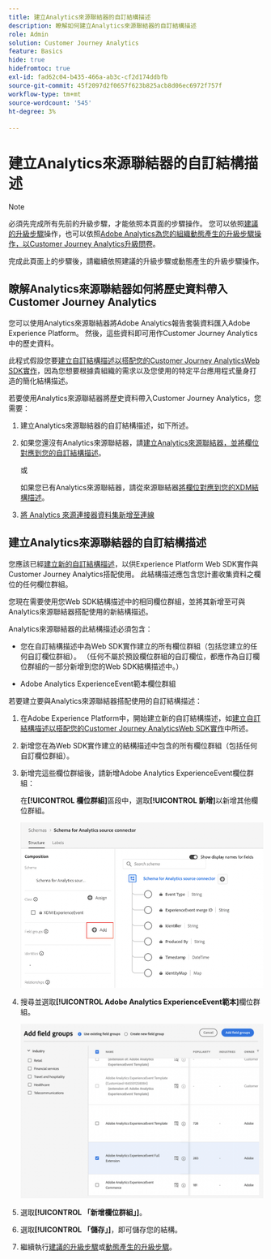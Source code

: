```yaml
---
title: 建立Analytics來源聯結器的自訂結構描述
description: 瞭解如何建立Analytics來源聯結器的自訂結構描述
role: Admin
solution: Customer Journey Analytics
feature: Basics
hide: true
hidefromtoc: true
exl-id: fad62c04-b435-466a-ab3c-cf2d174ddbfb
source-git-commit: 45f2097d2f0657f623b825acb8d06ec6972f757f
workflow-type: tm+mt
source-wordcount: '545'
ht-degree: 3%

---
```


# 建立Analytics來源聯結器的自訂結構描述

>[!NOTE]
> 
>必須先完成所有先前的升級步驟，才能依照本頁面的步驟操作。 您可以依照[建議的升級步驟](/help/getting-started/cja-upgrade/cja-upgrade-recommendations.md#recommended-upgrade-steps-for-most-organizations)操作，也可以依照[Adobe Analytics為您的組織動態產生的升級步驟操作，以Customer Journey Analytics升級問卷](https://gigazelle.github.io/cja-ttv/)。
>
>完成此頁面上的步驟後，請繼續依照建議的升級步驟或動態產生的升級步驟操作。

## 瞭解Analytics來源聯結器如何將歷史資料帶入Customer Journey Analytics

您可以使用Analytics來源聯結器將Adobe Analytics報告套裝資料匯入Adobe Experience Platform。 然後，這些資料即可用作Customer Journey Analytics中的歷史資料。

此程式假設您要[建立自訂結構描述以搭配您的Customer Journey AnalyticsWeb SDK實作](/help/getting-started/cja-upgrade/cja-upgrade-schema-create.md)，因為您想要根據貴組織的需求以及您使用的特定平台應用程式量身打造的簡化結構描述。

若要使用Analytics來源聯結器將歷史資料帶入Customer Journey Analytics，您需要：

1. 建立Analytics來源聯結器的自訂結構描述，如下所述。

1. 如果您還沒有Analytics來源聯結器，請[建立Analytics來源聯結器，並將欄位對應到您的自訂結構描述](/help/getting-started/cja-upgrade/cja-upgrade-source-connector.md)。

   或

   如果您已有Analytics來源聯結器，請從來源聯結器[將欄位對應到您的XDM結構描述](/help/getting-started/cja-upgrade/cja-upgrade-from-source-connector.md)。

1. [將 Analytics 來源連接器資料集新增至連線](/help/getting-started/cja-upgrade/cja-upgrade-source-connector-dataset.md)

## 建立Analytics來源聯結器的自訂結構描述

您應該已經[建立新的自訂結構描述](/help/getting-started/cja-upgrade/cja-upgrade-schema-create.md)，以供Experience Platform Web SDK實作與Customer Journey Analytics搭配使用。 此結構描述應包含您計畫收集資料之欄位的任何欄位群組。

您現在需要使用您Web SDK結構描述中的相同欄位群組，並將其新增至可與Analytics來源聯結器搭配使用的新結構描述。

Analytics來源聯結器的此結構描述必須包含：

* 您在自訂結構描述中為Web SDK實作建立的所有欄位群組（包括您建立的任何自訂欄位群組）。 （任何不屬於預設欄位群組的自訂欄位，都應作為自訂欄位群組的一部分新增到您的Web SDK結構描述中。）

* Adobe Analytics ExperienceEvent範本欄位群組

若要建立要與Analytics來源聯結器搭配使用的自訂結構描述：

1. 在Adobe Experience Platform中，開始建立新的自訂結構描述，如[建立自訂結構描述以搭配您的Customer Journey AnalyticsWeb SDK實作](/help/getting-started/cja-upgrade/cja-upgrade-schema-create.md)中所述。

1. 新增您在為Web SDK實作建立的結構描述中包含的所有欄位群組（包括任何自訂欄位群組）。

1. 新增完這些欄位群組後，請新增Adobe Analytics ExperienceEvent欄位群組：

   在&#x200B;**[!UICONTROL 欄位群組]**&#x200B;區段中，選取&#x200B;**[!UICONTROL 新增]**&#x200B;以新增其他欄位群組。

   ![新增欄位群組至結構描述](assets/schema-add-field-group.png)

1. 搜尋並選取&#x200B;**[!UICONTROL Adobe Analytics ExperienceEvent範本]**&#x200B;欄位群組。

   ![新增Adobe Analytics ExperienceEvent欄位群組](assets/schema-experienceevent.png)

1. 選取&#x200B;**[!UICONTROL 「新增欄位群組」]**。

1. 選取&#x200B;**[!UICONTROL 「儲存」]**，即可儲存您的結構。

1. 繼續執行[建議的升級步驟](/help/getting-started/cja-upgrade/cja-upgrade-recommendations.md#recommended-upgrade-steps-for-most-organizations)或[動態產生的升級步驟](https://gigazelle.github.io/cja-ttv/)。
